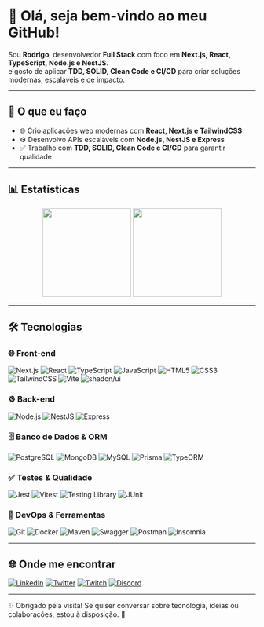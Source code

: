 # 👋 Olá, seja bem-vindo ao meu GitHub!

Sou **Rodrigo**, desenvolvedor **Full Stack** com foco em **Next.js, React, TypeScript, Node.js e NestJS**.  
 e gosto de aplicar **TDD, SOLID, Clean Code e CI/CD** para criar soluções modernas, escaláveis e de impacto.  

---

## 🚀 O que eu faço  

- 🌐 Crio aplicações web modernas com **React, Next.js e TailwindCSS**  
- ⚙️ Desenvolvo APIs escaláveis com **Node.js, NestJS e Express**  
- ✅ Trabalho com **TDD, SOLID, Clean Code e CI/CD** para garantir qualidade  

---

## 📊 Estatísticas

<div align="center">
  <img height="180em" src="http://github-profile-summary-cards.vercel.app/api/cards/most-commit-language?username=rdGxd&theme=dark&exclude=HTML,CSS,Portugol"/>
  <img height="180em" src="http://github-profile-summary-cards.vercel.app/api/cards/repos-per-language?username=rdGxd&theme=dark&exclude=HTML,CSS,Portugol"/>
</div>

---

## 🛠️ Tecnologias

### 🌐 Front-end  
![Next.js](https://img.shields.io/badge/Next.js-000000?style=for-the-badge&logo=nextdotjs&logoColor=white) ![React](https://img.shields.io/badge/React-61DAFB?style=for-the-badge&logo=react&logoColor=black) ![TypeScript](https://img.shields.io/badge/TypeScript-3178C6?style=for-the-badge&logo=typescript&logoColor=white) ![JavaScript](https://img.shields.io/badge/JavaScript-F7DF1E?style=for-the-badge&logo=javascript&logoColor=black) ![HTML5](https://img.shields.io/badge/HTML5-E34F26?style=for-the-badge&logo=html5&logoColor=white) ![CSS3](https://img.shields.io/badge/CSS3-1572B6?style=for-the-badge&logo=css3&logoColor=white) ![TailwindCSS](https://img.shields.io/badge/TailwindCSS-38B2AC?style=for-the-badge&logo=tailwindcss&logoColor=white) ![Vite](https://img.shields.io/badge/Vite-646CFF?style=for-the-badge&logo=vite&logoColor=white)  ![shadcn/ui](https://img.shields.io/badge/shadcn--ui-000000?style=for-the-badge&logo=shadcn&logoColor=white)

### ⚙️ Back-end  
![Node.js](https://img.shields.io/badge/Node.js-339933?style=for-the-badge&logo=nodedotjs&logoColor=white) ![NestJS](https://img.shields.io/badge/NestJS-E0234E?style=for-the-badge&logo=nestjs&logoColor=white) ![Express](https://img.shields.io/badge/Express-000000?style=for-the-badge&logo=express&logoColor=white)

### 🗄️ Banco de Dados & ORM  
![PostgreSQL](https://img.shields.io/badge/PostgreSQL-336791?style=for-the-badge&logo=postgresql&logoColor=white) ![MongoDB](https://img.shields.io/badge/MongoDB-47A248?style=for-the-badge&logo=mongodb&logoColor=white) ![MySQL](https://img.shields.io/badge/MySQL-4479A1?style=for-the-badge&logo=mysql&logoColor=white) ![Prisma](https://img.shields.io/badge/Prisma-2D3748?style=for-the-badge&logo=prisma&logoColor=white) ![TypeORM](https://img.shields.io/badge/TypeORM-FF7300?style=for-the-badge&logo=typeorm&logoColor=white)  

### ✅ Testes & Qualidade  
![Jest](https://img.shields.io/badge/Jest-C21325?style=for-the-badge&logo=jest&logoColor=white) ![Vitest](https://img.shields.io/badge/Vitest-6E9F18?style=for-the-badge&logo=vitest&logoColor=white) ![Testing Library](https://img.shields.io/badge/Testing_Library-E33332?style=for-the-badge&logo=testinglibrary&logoColor=white) ![JUnit](https://img.shields.io/badge/JUnit-25A162?style=for-the-badge&logo=junit5&logoColor=white)  

### 🔧 DevOps & Ferramentas  
![Git](https://img.shields.io/badge/Git-F05032?style=for-the-badge&logo=git&logoColor=white) ![Docker](https://img.shields.io/badge/Docker-2496ED?style=for-the-badge&logo=docker&logoColor=white) ![Maven](https://img.shields.io/badge/Maven-C71A36?style=for-the-badge&logo=apachemaven&logoColor=white) ![Swagger](https://img.shields.io/badge/Swagger-85EA2D?style=for-the-badge&logo=swagger&logoColor=black) ![Postman](https://img.shields.io/badge/Postman-FF6C37?style=for-the-badge&logo=postman&logoColor=white) ![Insomnia](https://img.shields.io/badge/Insomnia-5849BE?style=for-the-badge&logo=insomnia&logoColor=white)  

---

## 🌐 Onde me encontrar  

[![LinkedIn](https://img.shields.io/badge/LinkedIn-0077B5.svg?style=for-the-badge&logo=linkedin&logoColor=white)](https://www.linkedin.com/in/rodrigo-hora/) [![Twitter](https://img.shields.io/badge/Twitter-1DA1F2.svg?style=for-the-badge&logo=twitter&logoColor=white)](https://twitter.com/rdGxd) [![Twitch](https://img.shields.io/badge/Twitch-9146FF.svg?style=for-the-badge&logo=Twitch&logoColor=white)](https://twitch.tv/rdgxdd) [![Discord](https://img.shields.io/badge/Discord-5865F2.svg?style=for-the-badge&logo=discord&logoColor=white)](https://discord.com/users/134087002491584512)  

---

✨ Obrigado pela visita! Se quiser conversar sobre tecnologia, ideias ou colaborações, estou à disposição. 🚀

